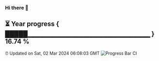 ### Hi there 👋
⏳ Year progress { █████▁▁▁▁▁▁▁▁▁▁▁▁▁▁▁▁▁▁▁▁▁▁▁▁▁ } 16.74 %
---
⏰ Updated on Sat, 02 Mar 2024 06:08:03 GMT
![Progress Bar CI](https://github.com/Moyi321/Moyi321/workflows/Progress%20Bar%20CI/badge.svg)
